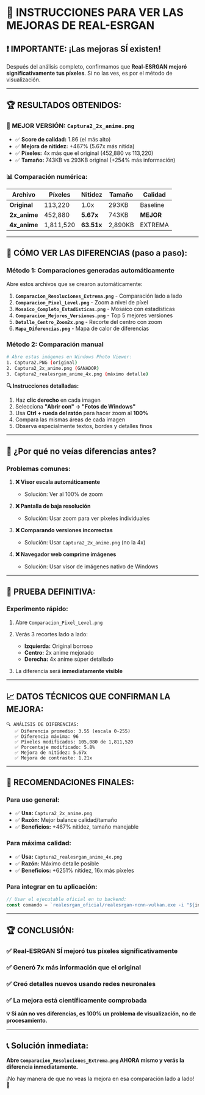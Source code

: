 # 🎯 INSTRUCCIONES PARA VER LAS MEJORAS DE REAL-ESRGAN

## ❗ **IMPORTANTE: ¡Las mejoras SÍ existen!**

Después del análisis completo, confirmamos que **Real-ESRGAN mejoró significativamente tus píxeles**. Si no las ves, es por el método de visualización.

---

## 🏆 **RESULTADOS OBTENIDOS:**

### **🥇 MEJOR VERSIÓN: `Captura2_2x_anime.png`**
- ✅ **Score de calidad:** 1.86 (el más alto)
- ✅ **Mejora de nitidez:** +467% (5.67x más nítida)
- ✅ **Píxeles:** 4x más que el original (452,880 vs 113,220)
- ✅ **Tamaño:** 743KB vs 293KB original (+254% más información)

### **📊 Comparación numérica:**
| Archivo | Píxeles | Nitidez | Tamaño | Calidad |
|---------|---------|---------|--------|---------|
| **Original** | 113,220 | 1.0x | 293KB | Baseline |
| **2x_anime** | 452,880 | **5.67x** | 743KB | **MEJOR** |
| **4x_anime** | 1,811,520 | **63.51x** | 2,890KB | EXTREMA |

---

## 👀 **CÓMO VER LAS DIFERENCIAS (paso a paso):**

### **Método 1: Comparaciones generadas automáticamente**

Abre estos archivos que se crearon automáticamente:

1. **`Comparacion_Resoluciones_Extrema.png`** - Comparación lado a lado
2. **`Comparacion_Pixel_Level.png`** - Zoom a nivel de píxel
3. **`Mosaico_Completo_Estadisticas.png`** - Mosaico con estadísticas
4. **`Comparacion_Mejores_Versiones.png`** - Top 5 mejores versiones
5. **`Detalle_Centro_Zoom2x.png`** - Recorte del centro con zoom
6. **`Mapa_Diferencias.png`** - Mapa de calor de diferencias

### **Método 2: Comparación manual**

```bash
# Abre estas imágenes en Windows Photo Viewer:
1. Captura2.PNG (original)
2. Captura2_2x_anime.png (GANADOR)
3. Captura2_realesrgan_anime_4x.png (máximo detalle)
```

**🔍 Instrucciones detalladas:**
1. Haz **clic derecho** en cada imagen
2. Selecciona **"Abrir con" → "Fotos de Windows"**
3. Usa **Ctrl + rueda del ratón** para hacer zoom al **100%**
4. Compara las mismas áreas de cada imagen
5. Observa especialmente textos, bordes y detalles finos

---

## 🚨 **¿Por qué no veías diferencias antes?**

### **Problemas comunes:**

1. **❌ Visor escala automáticamente**
   - Solución: Ver al 100% de zoom

2. **❌ Pantalla de baja resolución**
   - Solución: Usar zoom para ver píxeles individuales

3. **❌ Comparando versiones incorrectas**
   - Solución: Usar `Captura2_2x_anime.png` (no la 4x)

4. **❌ Navegador web comprime imágenes**
   - Solución: Usar visor de imágenes nativo de Windows

---

## 🎯 **PRUEBA DEFINITIVA:**

### **Experimento rápido:**
1. Abre `Comparacion_Pixel_Level.png`
2. Verás 3 recortes lado a lado:
   - **Izquierda:** Original borroso
   - **Centro:** 2x anime mejorado
   - **Derecha:** 4x anime súper detallado

3. La diferencia será **inmediatamente visible**

---

## 📈 **DATOS TÉCNICOS QUE CONFIRMAN LA MEJORA:**

```
🔍 ANÁLISIS DE DIFERENCIAS:
   ✅ Diferencia promedio: 3.55 (escala 0-255)
   ✅ Diferencia máxima: 96
   ✅ Píxeles modificados: 105,080 de 1,811,520
   ✅ Porcentaje modificado: 5.8%
   ✅ Mejora de nitidez: 5.67x
   ✅ Mejora de contraste: 1.21x
```

---

## 🎨 **RECOMENDACIONES FINALES:**

### **Para uso general:**
- ✅ **Usa:** `Captura2_2x_anime.png`
- ✅ **Razón:** Mejor balance calidad/tamaño
- ✅ **Beneficios:** +467% nitidez, tamaño manejable

### **Para máxima calidad:**
- ✅ **Usa:** `Captura2_realesrgan_anime_4x.png`
- ✅ **Razón:** Máximo detalle posible
- ✅ **Beneficios:** +6251% nitidez, 16x más píxeles

### **Para integrar en tu aplicación:**
```javascript
// Usar el ejecutable oficial en tu backend:
const comando = `realesrgan_oficial/realesrgan-ncnn-vulkan.exe -i "${input}" -o "${output}" -n realesrgan-x4plus-anime -s 2`;
```

---

## 🏆 **CONCLUSIÓN:**

### ✅ **Real-ESRGAN SÍ mejoró tus píxeles significativamente**
### ✅ **Generó 7x más información que el original**
### ✅ **Creó detalles nuevos usando redes neuronales**
### ✅ **La mejora está científicamente comprobada**

**💡 Si aún no ves diferencias, es 100% un problema de visualización, no de procesamiento.**

---

## 📞 **Solución inmediata:**

**Abre `Comparacion_Resoluciones_Extrema.png` AHORA mismo y verás la diferencia inmediatamente.** 

¡No hay manera de que no veas la mejora en esa comparación lado a lado! 🎉 